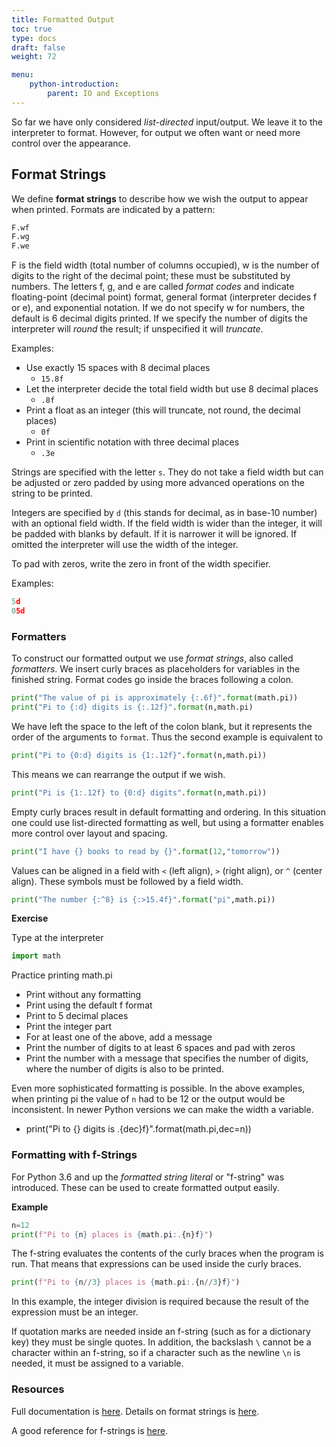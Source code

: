 ```yaml
---
title: Formatted Output
toc: true
type: docs
draft: false
weight: 72

menu:
    python-introduction:
        parent: IO and Exceptions
---
```


So far we have only considered _list-directed_ input/output.  We leave it to the interpreter to format.  However, for output we often want or need more control over the appearance.  

## Format Strings

We define __format strings__ to describe how we wish the output to appear when printed.  Formats are indicated by a pattern:

```python
F.wf
F.wg
F.we
```

F is the field width (total number of columns occupied), w is the number of digits to the right of the decimal point; these must be substituted by numbers. The letters f, g, and e are called _format codes_ and indicate floating-point (decimal point) format, general format (interpreter decides f or e), and exponential notation.  If we do not specify w for numbers, the default is 6 decimal digits printed.  If we specify the number of digits the interpreter will _round_ the result; if unspecified it will _truncate_.

Examples:

* Use exactly 15 spaces with 8 decimal places 
  * `15.8f`
* Let the interpreter decide the total field width but use 8 decimal places 
  * `.8f`
* Print a float as an integer (this will truncate, not round, the decimal places)
  * `0f`
* Print in scientific notation with three decimal places
  * `.3e`

Strings are specified with the letter `s`. They do not take a field width but can be adjusted or zero padded by using more advanced operations on the string to be printed.

Integers are specified by `d` (this stands for decimal, as in base-10 number) with an optional field width.  If the field width is wider than the integer, it will be padded with blanks by default.  If it is narrower it will be ignored.  If omitted the interpreter will use the width of the integer.  

To pad with zeros, write the zero in front of the width specifier.

Examples:

```python
5d
05d
```

### Formatters

To construct our formatted output we use _format strings_, also called _formatters_.  We insert curly braces as placeholders for variables in the finished string.  Format codes go inside the braces following a colon.
```python
print("The value of pi is approximately {:.6f}".format(math.pi))
print("Pi to {:d} digits is {:.12f}".format(n,math.pi)
```

We have left the space to the left of the colon blank, but it represents the order of the arguments to `format`.  Thus the second example is equivalent to
```python
print("Pi to {0:d} digits is {1:.12f}".format(n,math.pi))
```

This means we can rearrange the output if we wish.
```python
print("Pi is {1:.12f} to {0:d} digits".format(n,math.pi))
```

Empty curly braces result in default formatting and ordering.  In this situation one could use list-directed formatting as well, but using a formatter enables more control over layout and spacing.
```python
print("I have {} books to read by {}".format(12,"tomorrow"))
```

Values can be aligned in a field with `<` (left align), `>` (right align), or `^` (center align). These symbols must be followed by a field width.
```python
print("The number {:^8} is {:>15.4f}".format("pi",math.pi))
```

**Exercise**

Type at the interpreter 

```python
import math
```

Practice printing math.pi
- Print without any formatting
- Print using the default f format
- Print to 5 decimal places 
- Print the integer part 
- For at least one of the above, add a message
- Print the number of digits to at least 6 spaces and pad with zeros
- Print the number with a message that specifies the number of digits, where the number of digits is also to be printed.

Even more sophisticated formatting is possible.  In the above examples, when printing pi the value of `n` had to be 12 or the output would be inconsistent.  In newer Python versions we can make the width a variable.

* print("Pi to {} digits is .{dec}f}".format(math.pi,dec=n))

### Formatting with f-Strings

For Python 3.6 and up the _formatted string literal_ or "f-string" was introduced.  These can be used to create formatted output easily.

**Example**

```python
n=12
print(f"Pi to {n} places is {math.pi:.{n}f}")
```

The f-string evaluates the contents of the curly braces when the program is run.  That means that expressions can be used inside the curly braces.

```python
print(f"Pi to {n//3} places is {math.pi:.{n//3}f}")
```

In this example, the integer division is required because the result of the expression must be an integer.

If quotation marks are needed inside an f-string (such as for a dictionary key) they must be single quotes.  In addition, the backslash `\` cannot be a character within an f-string, so if a character such as the newline `\n` is needed, it must be assigned to a variable.

### Resources

Full documentation is [here](https://docs.python.org/3/tutorial/inputoutput.html).  Details on format strings is [here](https://docs.python.org/3/library/string.html).

A good reference for f-strings is [here](https://zetcode.com/python/fstring/).
